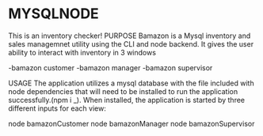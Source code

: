 # MYSQLNODE
This is an inventory checker!
PURPOSE
Bamazon is a Mysql inventory and sales managemnet utility using the CLI and node backend. It gives the user ability to interact with inventory in 3 windows

-bamazon customer -bamazon manager -bamazon supervisor

USAGE
The application utilizes a mysql database with the file included with node dependencies that will need to be installed to run the application successfully.(npm i _). When installed, the application is started by three different inputs for each view:

node bamazonCustomer node bamazonManager node bamazonSupervisor
